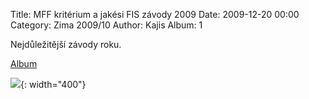 Title: MFF kritérium a jakési FIS závody 2009
Date: 2009-12-20 00:00
Category: Zima 2009/10
Author: Kajis
Album: 1

Nejdůležitější závody roku.

[Album](https://get.google.com/albumarchive/114366954716465137035/album/AF1QipPoRZzzuHUfE-HjhfiytG2F9VkgE9UjNm_luv0)

![]({static}/static/zima-2009-10/alba/img-4401.jpg){: width="400"}
